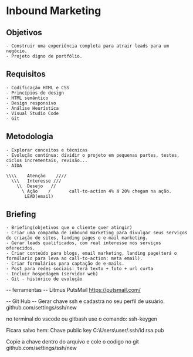 # Inbound Marketing

## Objetivos
    - Construir uma experiência completa para atrair leads para um negócio.
    - Projeto digno de portfólio.

## Requisitos
    - Codificação HTML e CSS
    - Princípios de design
    - HTML semântico
    - Design responsivo
    - Análise Heurística
    - Visual Studio Code
    - Git

## Metodologia
    - Explorar conceitos e técnicas
    - Evolução contínua: dividir o projeto em pequenas partes, testes, ciclos incrementais, revisão...
    - AIDA

    \\\\    Atenção    ////
      \\\   Interesse ///
        \\  Desejo   //
          \ Ação    /       call-to-action 4% á 20% chegam na ação.
           LEAD(email)

## Briefing
    - Briefing(objetivos que o cliente quer atingir)
    - Criar uma companha de inbound marketing para divulgar seus serviços de criação de sites, landing pages e e-mail marketing.
    - Gerar leads qualificados, com real interesse nos serviços oferecidos.
    - Criar conteúdo para blogs, email marketing, landing page(terá o formúlario para leva ao call-to-action: meta email).
    - Criar formulários para captação de e-mails.
    - Post para redes sociais: terá texto + foto + url curta
    - Incluir hospedagem (servidor web)
    - Git - histórico de evolução


-- ferramentas -- 
Litmus PutsMail
https://putsmail.com/

-- Git Hub --
Gerar chave ssh e cadastra no seu perfil de usuário.
github.com/settings/ssh/new

no terminal do vscode ou gitbash use o comando:
ssh-keygen

Ficara salvo hem:
Chave public key 
C:\Users\user/.ssh/id rsa.pub

Copie a chave dentro do arquivo e cole o codigo no git github.com/settings/ssh/new